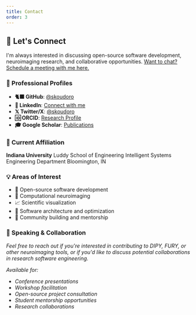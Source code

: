 ```yaml
---
title: Contact
order: 3
---
```


## 🤝 Let's Connect

I'm always interested in discussing open-source software development, neuroimaging research, and collaborative opportunities. [Want to chat? Schedule a meeting with me here.]()

### 🔗 Professional Profiles

- **🐈‍⬛ GitHub**: [@skoudoro](https://github.com/skoudoro)
- **💼 LinkedIn**: [Connect with me](https://www.linkedin.com/in/serge-koudoro-b49489ba)
- **𝕏 Twitter/X**: [@skoudoro](https://x.com/skoudoro)
- **🆔 ORCID**: [Research Profile](https://orcid.org/0000-0002-9819-9884)
- **🎓 Google Scholar**: [Publications](https://scholar.google.com/citations?hl=fr&user=4xF4xmUAAAAJ)

### 🏫 Current Affiliation

**Indiana University**
Luddy School of Engineering
Intelligent Systems Engineering Department
Bloomington, IN

### 💡 Areas of Interest

- 🚀 Open-source software development
- 🧠 Computational neuroimaging
- 📈 Scientific visualization
- 🏧 Software architecture and optimization
- 👥 Community building and mentorship

### 🎤 Speaking & Collaboration

*Feel free to reach out if you're interested in contributing to DIPY, FURY, or other neuroimaging tools, or if you'd like to discuss potential collaborations in research software engineering.*

*Available for:*

- *Conference presentations*
- *Workshop facilitation*
- *Open-source project consultation*
- *Student mentorship opportunities*
- *Research collaborations*
